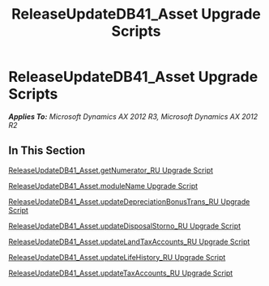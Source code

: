﻿---
title: ReleaseUpdateDB41_Asset Upgrade Scripts
TOCTitle: ReleaseUpdateDB41_Asset Upgrade Scripts
ms:assetid: 9009762b-98e0-4929-a6b0-493cb865a092
ms:mtpsurl: https://msdn.microsoft.com/en-us/library/JJ736556(v=AX.60)
ms:contentKeyID: 49709744
ms.date: 05/18/2015
mtps_version: v=AX.60
---

# ReleaseUpdateDB41\_Asset Upgrade Scripts 


_**Applies To:** Microsoft Dynamics AX 2012 R3, Microsoft Dynamics AX 2012 R2_

## In This Section

[ReleaseUpdateDB41\_Asset.getNumerator\_RU Upgrade Script](releaseupdatedb41-asset-getnumerator-ru-upgrade-script.md)

[ReleaseUpdateDB41\_Asset.moduleName Upgrade Script](releaseupdatedb41-asset-modulename-upgrade-script.md)

[ReleaseUpdateDB41\_Asset.updateDepreciationBonusTrans\_RU Upgrade Script](releaseupdatedb41-asset-updatedepreciationbonustrans-ru-upgrade-script.md)

[ReleaseUpdateDB41\_Asset.updateDisposalStorno\_RU Upgrade Script](releaseupdatedb41-asset-updatedisposalstorno-ru-upgrade-script.md)

[ReleaseUpdateDB41\_Asset.updateLandTaxAccounts\_RU Upgrade Script](releaseupdatedb41-asset-updatelandtaxaccounts-ru-upgrade-script.md)

[ReleaseUpdateDB41\_Asset.updateLifeHistory\_RU Upgrade Script](releaseupdatedb41-asset-updatelifehistory-ru-upgrade-script.md)

[ReleaseUpdateDB41\_Asset.updateTaxAccounts\_RU Upgrade Script](releaseupdatedb41-asset-updatetaxaccounts-ru-upgrade-script.md)

  


